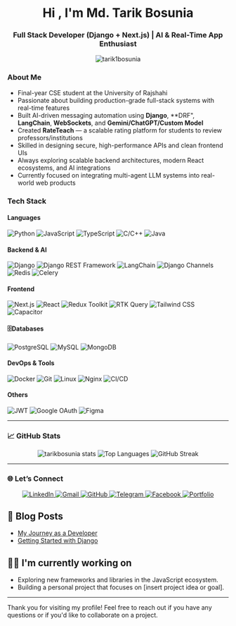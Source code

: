 <h1 align="center">Hi , I'm Md. Tarik Bosunia</h1>
<h3 align="center"> Full Stack Developer (Django + Next.js) | AI & Real-Time App Enthusiast </h3>
<p align="center">
  <img src="https://komarev.com/ghpvc/?username=tarik1bosunia&label=Profile%20views&color=0e75b6&style=flat" alt="tarik1bosunia" />
</p>

### About Me

- Final-year CSE student at the University of Rajshahi
- Passionate about building production-grade full-stack systems with real-time features
- Built AI-driven messaging automation using **Django**, **DRF", **LangChain**, **WebSockets**, and **Gemini/ChatGPT/Custom Model**
- Created **RateTeach** — a scalable rating platform for students to review professors/institutions
- Skilled in designing secure, high-performance APIs and clean frontend UIs
- Always exploring scalable backend architectures, modern React ecosystems, and AI integrations
- Currently focused on integrating multi-agent LLM systems into real-world web products

### Tech Stack

#### Languages
![Python](https://img.shields.io/badge/Python-3670A0?style=for-the-badge&logo=python&logoColor=white)
![JavaScript](https://img.shields.io/badge/JavaScript-F7DF1E?style=for-the-badge&logo=javascript&logoColor=black)
![TypeScript](https://img.shields.io/badge/TypeScript-3178C6?style=for-the-badge&logo=typescript&logoColor=white)
![C/C++](https://img.shields.io/badge/C/C++-00599C?style=for-the-badge&logo=c&logoColor=white)
![Java](https://img.shields.io/badge/Java-ED8B00?style=for-the-badge&logo=java&logoColor=white)

#### Backend & AI
![Django](https://img.shields.io/badge/Django-092E20?style=for-the-badge&logo=django&logoColor=white)
![Django REST Framework](https://img.shields.io/badge/DRF-black?style=for-the-badge&logo=django&logoColor=white)
![LangChain](https://img.shields.io/badge/LangChain-1A202C?style=for-the-badge&logo=langchain&logoColor=white)
![Django Channels](https://img.shields.io/badge/Django%20Channels-blue?style=for-the-badge)
![Redis](https://img.shields.io/badge/Redis-DC382D?style=for-the-badge&logo=redis&logoColor=white)
![Celery](https://img.shields.io/badge/Celery-37814A?style=for-the-badge)

#### Frontend
![Next.js](https://img.shields.io/badge/Next.js-black?style=for-the-badge&logo=next.js)
![React](https://img.shields.io/badge/React-20232a?style=for-the-badge&logo=react&logoColor=61DAFB)
![Redux Toolkit](https://img.shields.io/badge/Redux%20Toolkit-764ABC?style=for-the-badge&logo=redux&logoColor=white)
![RTK Query](https://img.shields.io/badge/RTK%20Query-593D88?style=for-the-badge&logo=redux&logoColor=white)
![Tailwind CSS](https://img.shields.io/badge/Tailwind_CSS-38B2AC?style=for-the-badge&logo=tailwind-css&logoColor=white)
![Capacitor](https://img.shields.io/badge/Capacitor-119EFF?style=for-the-badge&logo=capacitor&logoColor=white)

#### 🗄Databases
![PostgreSQL](https://img.shields.io/badge/PostgreSQL-336791?style=for-the-badge&logo=postgresql&logoColor=white)
![MySQL](https://img.shields.io/badge/MySQL-00000F?style=for-the-badge&logo=mysql&logoColor=white)
![MongoDB](https://img.shields.io/badge/MongoDB-4EA94B?style=for-the-badge&logo=mongodb&logoColor=white)

#### DevOps & Tools
![Docker](https://img.shields.io/badge/Docker-2496ED?style=for-the-badge&logo=docker&logoColor=white)
![Git](https://img.shields.io/badge/Git-F05032?style=for-the-badge&logo=git&logoColor=white)
![Linux](https://img.shields.io/badge/Linux-FCC624?style=for-the-badge&logo=linux&logoColor=black)
![Nginx](https://img.shields.io/badge/Nginx-269539?style=for-the-badge&logo=nginx&logoColor=white)
![CI/CD](https://img.shields.io/badge/CI/CD-blue?style=for-the-badge)

#### Others
![JWT](https://img.shields.io/badge/JWT-000000?style=for-the-badge&logo=JSON%20web%20tokens)
![Google OAuth](https://img.shields.io/badge/Google_OAuth-4285F4?style=for-the-badge&logo=google&logoColor=white)
![Figma](https://img.shields.io/badge/Figma-F24E1E?style=for-the-badge&logo=figma&logoColor=white)

---

### 📈 GitHub Stats

<p align="center">
  <img src="https://github-readme-stats.vercel.app/api?username=tarikbosunia&show_icons=true&theme=tokyonight" alt="tarikbosunia stats" />
  <img src="https://github-readme-stats.vercel.app/api/top-langs/?username=tarikbosunia&layout=compact&theme=tokyonight" alt="Top Languages" />
  <img src="https://github-readme-streak-stats.herokuapp.com/?user=tarikbosunia&theme=tokyonight" alt="GitHub Streak" />
</p>

---

### 🌐 Let’s Connect

<p align="center">
  <a href="https://www.linkedin.com/in/tarik-bosunia" target="_blank">
    <img src="https://img.shields.io/badge/LinkedIn-0A66C2?style=for-the-badge&logo=linkedin&logoColor=white" alt="LinkedIn" />
  </a>
  <a href="mailto:tarik.cse.ru@gmail.com" target="_blank">
    <img src="https://img.shields.io/badge/Gmail-EA4335?style=for-the-badge&logo=gmail&logoColor=white" alt="Gmail" />
  </a>
  <a href="https://github.com/tarik1bosunia" target="_blank">
    <img src="https://img.shields.io/badge/GitHub-181717?style=for-the-badge&logo=github&logoColor=white" alt="GitHub" />
  </a>
  <a href="https://t.me/tarik_mtb/" target="_blank">
    <img src="https://img.shields.io/badge/Telegram-26A5E4?style=for-the-badge&logo=telegram&logoColor=white" alt="Telegram" />
  </a>
  <a href="https://www.facebook.com/tarik.mtb/" target="_blank">
    <img src="https://img.shields.io/badge/Facebook-1877F2?style=for-the-badge&logo=facebook&logoColor=white" alt="Facebook" />
  </a>
  <a href="https://tarik1bosunia.github.io/" target="_blank">
    <img src="https://img.shields.io/badge/Portfolio-000000?style=for-the-badge&logo=githubpages&logoColor=white" alt="Portfolio" />
  </a>
</p>



## 📝 Blog Posts

- [My Journey as a Developer](https://yourblog.com/your-post)
- [Getting Started with Django](https://yourblog.com/your-post)

## 🧑‍💻 I'm currently working on

- Exploring new frameworks and libraries in the JavaScript ecosystem.
- Building a personal project that focuses on [insert project idea or goal].

---

Thank you for visiting my profile! Feel free to reach out if you have any questions or if you'd like to collaborate on a project. 

